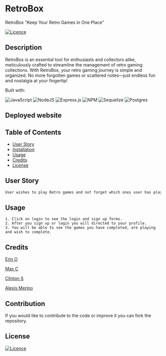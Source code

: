 # RetroBox

RetroBox “Keep Your Retro Games in One Place”

[![Licence](https://img.shields.io/github/license/Ileriayo/markdown-badges?style=for-the-badge)](./LICENSE)


  ## Description

 RetroBox is an essential tool for enthusiasts and collectors alike, meticulously crafted to streamline the management of retro gaming collections. With RetroBox, your retro gaming journey is simple and organized. No more forgotten games or scattered notes—just endless fun and nostalgia at your fingertip! 

  Built with:

 ![JavaScript](https://img.shields.io/badge/javascript-%23323330.svg?style=for-the-badge&logo=javascript&logoColor=%23F7DF1E)
 ![NodeJS](https://img.shields.io/badge/node.js-6DA55F?style=for-the-badge&logo=node.js&logoColor=white)
 ![Express.js](https://img.shields.io/badge/express.js-%23404d59.svg?style=for-the-badge&logo=express&logoColor=%2361DAFB)
 ![NPM](https://img.shields.io/badge/NPM-%23CB3837.svg?style=for-the-badge&logo=npm&logoColor=white)
 ![Sequelize](https://img.shields.io/badge/Sequelize-52B0E7?style=for-the-badge&logo=Sequelize&logoColor=white)
 ![Postgres](https://img.shields.io/badge/postgres-%23316192.svg?style=for-the-badge&logo=postgresql&logoColor=white)

  ## Deployed website
    

  ## Table of Contents
  - [User Story](#user-story)
  - [Installation](#installation)
  - [Usage](#usage)
  - [Credits](#credits)
  - [License](#license)

  ## User Story

```md
User wishes to play Retro games and not forget which ones user has played and wishes to organize users retro games in an online library. User opens website and moves mouse to “sign up” for a new profile. Member chooses username and password. After setting up profile, user chooses the games and put games user wants to play in wishlist. After user has finished with game, user can set the game to a “completed” game.
```
  
  ## Usage
    1. Click on login to see the login and sign up forms.
    2. After you sign up or login you will directed to your profile. 
    3. You will be able to see the games you have completed, are playing and wish to complete.
  
  ## Credits

  [Erin O](https://github.com/RinOrtega)

  [Max C](https://github.com/Maxxxc1)

  [Clinton S](https://github.com/DoughShy)

  [Alexis Merino](https://github.com/AlexM745)
  

  ## Contribution
  
  If you would like to contribute to the code or improve it you can fork the repository.
  
  ## License 
  
  [![Licence](https://img.shields.io/github/license/Ileriayo/markdown-badges?style=for-the-badge)](./LICENSE)
